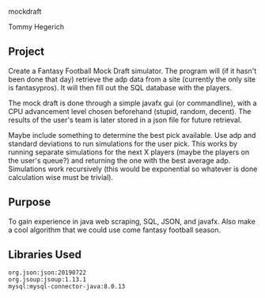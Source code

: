 mockdraft

Tommy Hegerich

## Project
Create a Fantasy Football Mock Draft simulator. 
The program will (if it hasn't been done that day) 
retrieve the adp data from a site (currently the 
only site is fantasypros). It will then fill out 
the SQL database with the players.

The mock draft is done through a simple javafx 
gui (or commandline), with a CPU advancement 
level chosen beforehand (stupid, random, decent). 
The results of the user's team is later stored 
in a json file for future retrieval. 

Maybe include something to determine the best 
pick available. Use adp and standard deviations 
to run simulations for the user pick. This works
by running separate simulations for the next X 
players (maybe the players on the user's queue?) 
and returning the one with the best average 
adp. Simulations work recursively (this would be 
exponential so whatever is done calculation wise 
must be trivial).


## Purpose
To gain experience in java web scraping, SQL, JSON, 
and javafx. Also make a cool algorithm that we could 
use come fantasy football season.


## Libraries Used

    org.json:json:20190722
    org.jsoup:jsoup:1.13.1
    mysql:mysql-connector-java:8.0.13